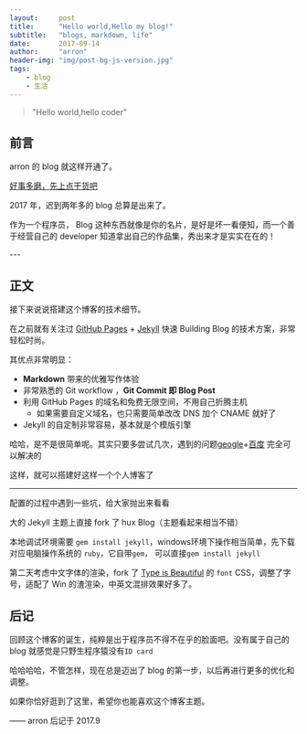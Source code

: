 ```yaml
---
layout:     post
title:      "Hello world,Hello my blog!"
subtitle:   "blogs, markdown, life"
date:       2017-09-14
author:     "arron"
header-img: "img/post-bg-js-version.jpg"
tags:
    - blog
    - 生活
---
```

> "Hello world,hello coder"

## 前言
  arron 的 blog 就这样开通了。

  [好事多磨，先上点干货吧](#build)

 
  


2017 年，迟到两年多的 blog 总算是出来了。


作为一个程序员， Blog 这种东西就像是你的名片，是好是坏一看便知，而一个善于经营自己的 developer 知道拿出自己的作品集，秀出来才是实实在在的！


<p id = "build"></p>
---

## 正文

接下来说说搭建这个博客的技术细节。  

在之前就有关注过 [GitHub Pages](https://pages.github.com/) + [Jekyll](http://jekyllrb.com/) 快速 Building Blog 的技术方案，非常轻松时尚。

其优点非常明显：

* **Markdown** 带来的优雅写作体验
* 非常熟悉的 Git workflow ，**Git Commit 即 Blog Post**
* 利用 GitHub Pages 的域名和免费无限空间，不用自己折腾主机
	* 如果需要自定义域名，也只需要简单改改 DNS 加个 CNAME 就好了
* Jekyll 的自定制非常容易，基本就是个模版引擎

哈哈，是不是很简单呢。其实只要多尝试几次，遇到的问题[geogle]()+[百度](https://baidu.com) 完全可以解决的

这样，就可以搭建好这样一个个人博客了

---
配置的过程中遇到一些坑，给大家抛出来看看


大的 Jekyll 主题上直接 fork 了 hux Blog（主题看起来相当不错）

本地调试环境需要 `gem install jekyll`，windows环境下操作相当简单，先下载对应电脑操作系统的 `ruby`，它自带`gem`， 可以直接`gem install jekyll`





第二天考虑中文字体的渲染，fork 了 [Type is Beautiful](http://www.typeisbeautiful.com/) 的 `font` CSS，调整了字号，适配了 Win 的渣渲染，中英文混排效果好多了。

## 后记

回顾这个博客的诞生，纯粹是出于程序员不得不在乎的脸面吧。没有属于自己的 blog 就感觉是只野生程序猿没有`ID card`


哈哈哈哈，不管怎样，现在总是迈出了 blog 的第一步，以后再进行更多的优化和调整。

如果你恰好逛到了这里，希望你也能喜欢这个博客主题。

—— arron 后记于 2017.9